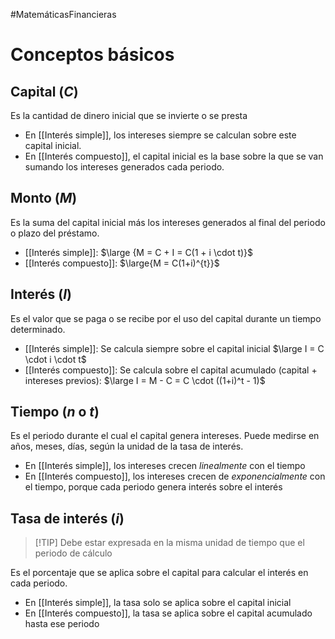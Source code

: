 #MatemáticasFinancieras 
# Conceptos básicos

## Capital ($C$)

Es la cantidad de dinero inicial que se invierte o se presta
- En [[Interés simple]], los intereses siempre se calculan sobre este capital inicial.
- En [[Interés compuesto]], el capital inicial es la base sobre la que se van sumando los intereses generados cada periodo.

## Monto ($M$)

Es la suma del capital inicial más los intereses generados al final del periodo o plazo del préstamo.
- [[Interés simple]]: $\large {M = C + I = C(1 + i \cdot t)}$
- [[Interés compuesto]]: $\large{M = C(1+i)^{t}}$

## Interés ($I$)

Es el valor que se paga o se recibe por el uso del capital durante un tiempo determinado.
- [[Interés simple]]: Se calcula siempre sobre el capital inicial $\large I = C \cdot i \cdot t$
- [[Interés compuesto]]: Se calcula sobre el capital acumulado (capital + intereses previos): $\large I = M - C = C \cdot ((1+i)^t - 1)$

## Tiempo ($n$ o $t$)

Es el periodo durante el cual el capital genera intereses.
Puede medirse en años, meses, días, según la unidad de la tasa de interés.
- En [[Interés simple]], los intereses crecen *linealmente* con el tiempo
- En [[Interés compuesto]], los intereses crecen de *exponencialmente* con el tiempo, porque cada periodo genera interés sobre el interés

## Tasa de interés ($i$)

> [!TIP] Debe estar expresada en la misma unidad de tiempo que el periodo de cálculo

Es el porcentaje que se aplica sobre el capital para calcular el interés en cada periodo. 
- En [[Interés simple]], la tasa solo se aplica sobre el capital inicial
- En [[Interés compuesto]], la tasa se aplica sobre el capital acumulado hasta ese periodo


